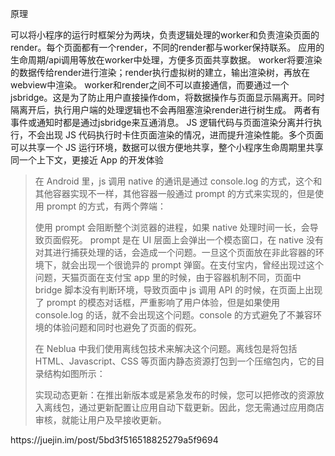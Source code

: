 原理

可以将小程序的运行时框架分为两块，负责逻辑处理的worker和负责渲染页面的render。每个页面都有一个render，不同的render都与worker保持联系。
应用的生命周期/api调用等放在worker中处理，方便多页面共享数据。
worker将要渲染的数据传给render进行渲染；render执行虚拟树的建立，输出渲染树，再放在webview中渲染。
worker和render之间不可以直接通信，而要通过一个jsbridge。这是为了防止用户直接操作dom，将数据操作与页面显示隔离开。同时隔离开后，执行用户端的处理逻辑也不会再阻塞渲染render进行树生成。
两者有事件或通知时都是通过jsbridge来互通消息。
JS 逻辑代码与页面渲染分离并行执行，不会出现 JS 代码执行时卡住页面渲染的情况，进而提升渲染性能。多个页面可以共享一个 JS 运行环境，数据可以很方便地共享，整个小程序生命周期里共享同一个上下文，更接近 App 的开发体验



<blockquote>
在 Android 里，js 调用 native 的通讯是通过 console.log 的方式，这个和其他容器实现不一样，其他容器一般通过 prompt 的方式来实现的，但是使用 prompt 的方式，有两个弊端：

使用 prompt 会阻断整个浏览器的进程，如果 native 处理时间一长，会导致页面假死。
prompt 是在 UI 层面上会弹出一个模态窗口，在 native 没有对其进行捕获处理的话，会造成一个问题。一旦这个页面放在非此容器的环境下，就会出现一个很诡异的 prompt 弹窗。在支付宝内，曾经出现过这个问题，天猫页面在支付宝 app 里的时候，由于容器机制不同，页面中 bridge 脚本没有判断环境，导致页面中 js 调用 API 的时候，在页面上出现了 prompt 的模态对话框，严重影响了用户体验，但是如果使用 console.log 的话，就不会出现这个问题。console 的方式避免了不兼容环境的体验问题和同时也避免了页面的假死。



在 Neblua 中我们使用离线包技术来解决这个问题。离线包是将包括 HTML、Javascript、CSS 等页面内静态资源打包到一个压缩包内，它的目录结构如图所示：


实现动态更新：在推出新版本或是紧急发布的时候，您可以把修改的资源放入离线包，通过更新配置让应用自动下载更新。因此，您无需通过应用商店审核，就能让用户及早接收更新。
</blockquote>
https://juejin.im/post/5bd3f516518825279a5f9694